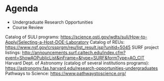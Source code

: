 # Agenda
- Undergraduate Research Opportunities
- Course Review

Catalog of SULI programs:
https://science.osti.gov/wdts/suli/How-to-Apply/Selecting-a-Host-DOE-Laboratory
Catalog of REUs:
https://www.nsf.gov/crssprgm/reu/list_result.jsp?unitid=5045
SURF project listings:
http://announcements.surf.caltech.edu/index.cfm?event=ShowAOPublicList&inFrame=&type=SURF&formType=AO_CIT
Harvard Dept. of Astronomy (catalog of several institutions programs):
https://astronomy.fas.harvard.edu/research-opportunities-undergraduates
Pathways to Science: 
https://www.pathwaystoscience.org/
